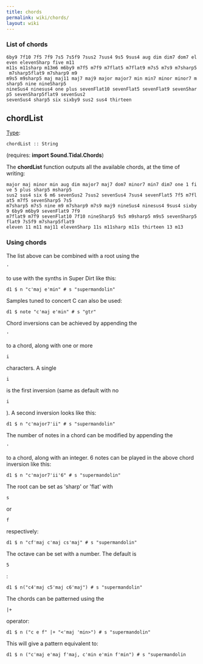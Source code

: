 ```yaml
---
title: chords
permalink: wiki/chords/
layout: wiki
---
```


### List of chords

`6by9 7f10 7f5 7f9 7s5 7s5f9 7sus2 7sus4 9s5 9sus4 aug dim dim7 dom7 eleven elevenSharp five m11 `  
`m11s m11sharp m13m6 m6by9 m7f5 m7f9 m7flat5 m7flat9 m7s5 m7s9 m7sharp5 m7sharp5flat9 m7sharp9 m9 `  
`m9s5 m9sharp5 maj maj11 maj7 maj9 major major7 min min7 minor minor7 msharp5 nine nineSharp5 `  
`nineSus4 ninesus4 one plus sevenFlat10 sevenFlat5 sevenFlat9 sevenSharp5 sevenSharp5flat9 sevenSus2 `  
`sevenSus4 sharp5 six sixby9 sus2 sus4 thirteen`

## chordList

[Type](/wiki/Type_signature "wikilink"):

    chordList :: String

(requires: **import Sound.Tidal.Chords**)

The **chordList** function outputs all the available chords, at the time
of writing:

`major maj minor min aug dim major7 maj7 dom7 minor7 min7 dim7 one 1 five 5 plus sharp5 msharp5 `  
`sus2 sus4 six 6 m6 sevenSus2 7sus2 sevenSus4 7sus4 sevenFlat5 7f5 m7flat5 m7f5 sevenSharp5 7s5 `  
`m7sharp5 m7s5 nine m9 m7sharp9 m7s9 maj9 nineSus4 ninesus4 9sus4 sixby9 6by9 m6by9 sevenFlat9 7f9 `  
`m7flat9 m7f9 sevenFlat10 7f10 nineSharp5 9s5 m9sharp5 m9s5 sevenSharp5flat9 7s5f9 m7sharp5flat9 `  
`eleven 11 m11 maj11 elevenSharp 11s m11sharp m11s thirteen 13 m13`

### Using chords

The list above can be combined with a root using the

    '

to use with the synths in Super Dirt like this:

`d1 $ n "c'maj e'min" # s "supermandolin"`

Samples tuned to concert C can also be used:

`d1 $ note "c'maj e'min" # s "gtr"`

Chord inversions can be achieved by appending the

    '

to a chord, along with one or more

    i

characters. A single

    i

is the first inversion (same as default with no

    i

). A second inversion looks like this:

`d1 $ n "c'major7'ii" # s "supermandolin"`

The number of notes in a chord can be modified by appending the

    '

to a chord, along with an integer. 6 notes can be played in the above
chord inversion like this:

`d1 $ n "c'major7'ii'6" # s "supermandolin"`

The root can be set as 'sharp' or 'flat' with

    s

or

    f

respectively:

`d1 $ n "cf'maj c'maj cs'maj" # s "supermandolin"`

The octave can be set with a number. The default is

    5

:

`d1 $ n("c4'maj c5'maj c6'maj") # s "supermandolin"`

The chords can be patterned using the

    |+

operator:

`d1 $ n ("c e f" |+ "<'maj 'min>") # s "supermandolin"`

This will give a pattern equivalent to:

`d1 $ n ("c'maj e'maj f'maj, c'min e'min f'min") # s "supermandolin`
